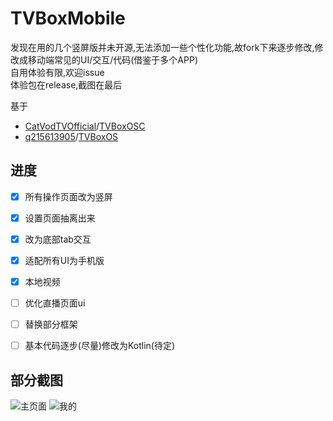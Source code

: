 # TVBoxMobile

发现在用的几个竖屏版并未开源,无法添加一些个性化功能,故fork下来逐步修改,修改成移动端常见的UI/交互/代码(借鉴于多个APP)   
自用体验有限,欢迎issue   
体验包在release,截图在最后


基于

* [CatVodTVOfficial](https://github.com/CatVodTVOfficial)/[TVBoxOSC](https://github.com/CatVodTVOfficial/TVBoxOSC)
* [q215613905](https://github.com/q215613905)/[TVBoxOS](https://github.com/q215613905/TVBoxOS)

## 进度
- [x] 所有操作页面改为竖屏   

- [x] 设置页面抽离出来   

- [x] 改为底部tab交互   

- [x] 适配所有UI为手机版   

- [x] 本地视频

- [ ] 优化直播页面ui

- [ ] 替换部分框架

- [ ] 基本代码逐步(尽量)修改为Kotlin(待定)   

## 部分截图

![主页面](https://github.com/XiaoRanLiu3119/TVBoxOS/blob/main/screenshot/home.png)
![我的](https://github.com/XiaoRanLiu3119/TVBoxOS/blob/main/screenshot/my.png)

